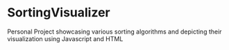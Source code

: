 # SortingVisualizer
Personal Project showcasing various sorting algorithms and depicting their visualization using Javascript and HTML
